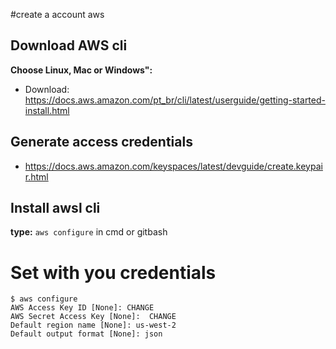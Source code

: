 #create a account aws
## Download AWS cli
**Choose Linux, Mac or Windows":**
  - Download: https://docs.aws.amazon.com/pt_br/cli/latest/userguide/getting-started-install.html

## Generate access credentials 
  - https://docs.aws.amazon.com/keyspaces/latest/devguide/create.keypair.html
    
## Install awsl cli
**type:** 
```aws configure``` in cmd or gitbash

# Set with you credentials

````
$ aws configure
AWS Access Key ID [None]: CHANGE
AWS Secret Access Key [None]:  CHANGE
Default region name [None]: us-west-2
Default output format [None]: json
````

